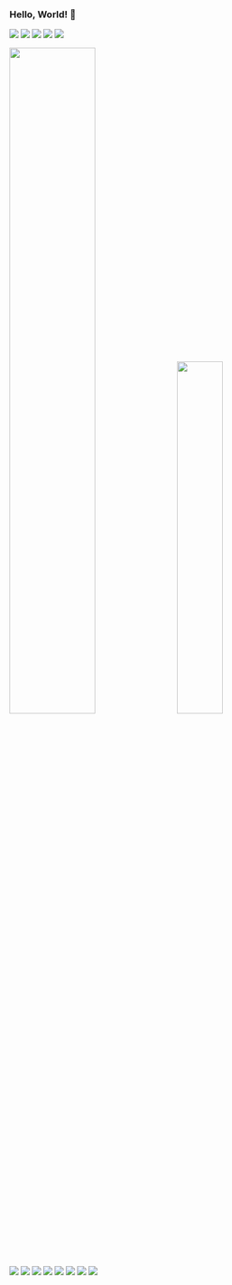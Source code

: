 ### Hello, World! 👋

<a href="https://picturehouse.github.io" target="_blank"><img src="https://img.shields.io/badge/GitHub Page-181717?style=for-the-badge&logo=GitHub&logoColor=white"/></a>
<a href="https://blog.naver.com/picture_house" target="_blank"><img src="https://img.shields.io/badge/Naver Blog-03C75A?style=for-the-badge&logo=Naver&logoColor=white"/></a>
<a href="https://www.instagram.com/_yune97/" target="_blank"><img src="https://img.shields.io/badge/Instagram-E4405F?style=for-the-badge&logo=Instagram&logoColor=white"/></a>
<a href="https://www.linkedin.com/in/yune-cho-2bbbb9225" target="_blank"><img src="https://img.shields.io/badge/LinkedIn-0A66C2?style=for-the-badge&logo=LinkedIn&logoColor=white"/></a>
<a href="fusma159@naver.com" target="_blank"><img src="https://img.shields.io/badge/fusma159@naver.com-EA4335?style=for-the-badge&logo=Gmail&logoColor=white"/></a>

<div class='container'>
<img style="height: auto; width: 55%;" class="img" src="https://github-readme-stats.vercel.app/api?username=PictureHouse&show_icons=true&theme=codeSTACKr" />
&nbsp;
&nbsp;
<img style="height: auto; width: 40%;" class="img" src="https://github-readme-stats.vercel.app/api/top-langs/?username=PictureHouse&theme=codeSTACKr&langs_count=8&layout=compact" /></div>
</div>

<img src="https://img.shields.io/badge/Python-3776AB?style=for-the-badge&logo=Python&logoColor=white"/></a>
<img src="https://img.shields.io/badge/Swift-F05138?style=for-the-badge&logo=Swift&logoColor=white"/></a>
<img src="https://img.shields.io/badge/C-A8B9CC?style=for-the-badge&logo=C&logoColor=white"/></a>
<img src="https://img.shields.io/badge/MySQL-4479A1?style=for-the-badge&logo=MySQL&logoColor=white"/></a>
<img src="https://img.shields.io/badge/HTML-E34F26?style=for-the-badge&logo=HTML5&logoColor=white"/></a>
<img src="https://img.shields.io/badge/CSS-1572B6?style=for-the-badge&logo=CSS3&logoColor=white"/></a>
<img src="https://img.shields.io/badge/Git-F05032?style=for-the-badge&logo=Git&logoColor=white"/></a>
<img src="https://img.shields.io/badge/GitHub-181717?style=for-the-badge&logo=GitHub&logoColor=white"/></a>
